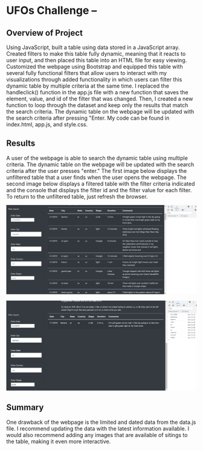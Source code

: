 # UFOs Challenge – 
## Overview of Project
Using JavaScript, built a table using data stored in a JavaScript array. Created filters to make this table fully 
dynamic, meaning that it reacts to user input, and then placed this table into an HTML file for easy viewing. 
Customized the webpage using Bootstrap and equipped this table with several fully functional filters that allow 
users to interact with my visualizations through added functionality in which users can filter this dynamic table 
by multiple criteria at the same time.  I replaced the handleclick() function in the app.js file with a new function 
that saves the element, value, and id of the filter that was changed. Then, I created a new function to loop through 
the dataset and keep only the results that match the search criteria. The dynamic table on the webpage will be updated 
with the search criteria after pressing "Enter. My code can be found in index.html, app.js, and style.css. </p>

## Results
A user of the webpage is able to search the dynamic table using multiple criteria. The dynamic table on the webpage 
will be updated with the search criteria after the user presses "enter." The first image below displays the unfiltered 
table that a user finds when the user opens the webpage. The second image below displays a filtered table with the 
filter criteria indicated and the console that displays the filter id and the filter value for each filter. To return 
to the unfiltered table, just refresh the browser. </p>

![Dynamic_table_unfiltered.png](https://github.com/Robertfnicholson/UFOs/blob/14648c5fd0a26c83e5c0148464140cc8d88c1a22/static/images/Dynamic_table_unfiltered.png)

![Dynamic_table_filtered.png](https://github.com/Robertfnicholson/UFOs/blob/14648c5fd0a26c83e5c0148464140cc8d88c1a22/static/images/Dynamic_table_filtered.png)

## Summary
One drawback of the webpage is the limited and dated data from the data.js file. I recommend updating the data with 
the latest information available. I would also recommend adding any images that are available of sitings to the table, 
making it even more interactive.
</p>